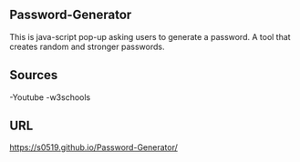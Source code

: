 ## Password-Generator
This is java-script pop-up asking users to generate a password.
A tool that creates random and stronger passwords.

## Sources 
-Youtube
-w3schools

## URL
https://s0519.github.io/Password-Generator/
